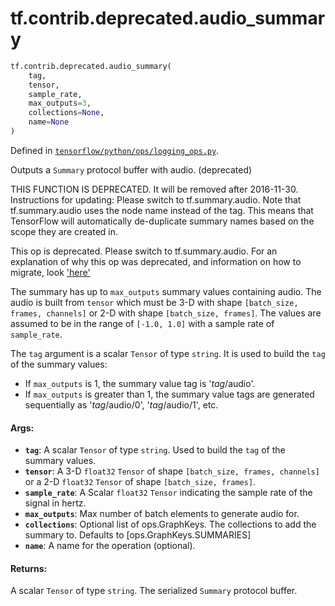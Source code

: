<div itemscope itemtype="http://developers.google.com/ReferenceObject">
<meta itemprop="name" content="tf.contrib.deprecated.audio_summary" />
<meta itemprop="path" content="Stable" />
</div>

# tf.contrib.deprecated.audio_summary

``` python
tf.contrib.deprecated.audio_summary(
    tag,
    tensor,
    sample_rate,
    max_outputs=3,
    collections=None,
    name=None
)
```



Defined in [`tensorflow/python/ops/logging_ops.py`](/code/stable/tensorflow/python/ops/logging_ops.py).

Outputs a `Summary` protocol buffer with audio. (deprecated)

THIS FUNCTION IS DEPRECATED. It will be removed after 2016-11-30.
Instructions for updating:
Please switch to tf.summary.audio. Note that tf.summary.audio uses the node name instead of the tag. This means that TensorFlow will automatically de-duplicate summary names based on the scope they are created in.

This op is deprecated. Please switch to tf.summary.audio.
For an explanation of why this op was deprecated, and information on how to
migrate, look ['here'](https://github.com/tensorflow/tensorflow/blob/master/tensorflow/contrib/deprecated/__init__.py)

The summary has up to `max_outputs` summary values containing audio. The
audio is built from `tensor` which must be 3-D with shape `[batch_size,
frames, channels]` or 2-D with shape `[batch_size, frames]`. The values are
assumed to be in the range of `[-1.0, 1.0]` with a sample rate of
`sample_rate`.

The `tag` argument is a scalar `Tensor` of type `string`.  It is used to
build the `tag` of the summary values:

*  If `max_outputs` is 1, the summary value tag is '*tag*/audio'.
*  If `max_outputs` is greater than 1, the summary value tags are
   generated sequentially as '*tag*/audio/0', '*tag*/audio/1', etc.

#### Args:

* <b>`tag`</b>: A scalar `Tensor` of type `string`. Used to build the `tag`
    of the summary values.
* <b>`tensor`</b>: A 3-D `float32` `Tensor` of shape `[batch_size, frames, channels]`
    or a 2-D `float32` `Tensor` of shape `[batch_size, frames]`.
* <b>`sample_rate`</b>: A Scalar `float32` `Tensor` indicating the sample rate of the
    signal in hertz.
* <b>`max_outputs`</b>: Max number of batch elements to generate audio for.
* <b>`collections`</b>: Optional list of ops.GraphKeys.  The collections to add the
    summary to.  Defaults to [ops.GraphKeys.SUMMARIES]
* <b>`name`</b>: A name for the operation (optional).


#### Returns:

A scalar `Tensor` of type `string`. The serialized `Summary` protocol
buffer.